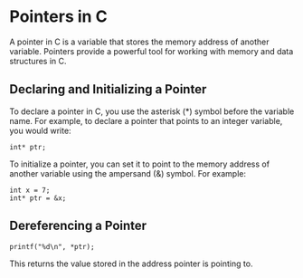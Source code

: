 
# Pointers in C

A pointer in C is a variable that stores the memory address of another variable. Pointers provide a powerful tool for working with memory and data structures in C.




## Declaring and Initializing a Pointer

To declare a pointer in C, you use the asterisk (*) symbol before the variable name. For example, to declare a pointer that points to an integer variable, you would write:

```
int* ptr;
```
To initialize a pointer, you can set it to point to the memory address of another variable using the ampersand (&) symbol. For example:

```
int x = 7;
int* ptr = &x;
```

## Dereferencing a Pointer

```
printf("%d\n", *ptr);
```
This returns the value stored in the address pointer is pointing to.